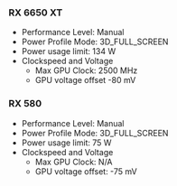 ### RX 6650 XT

- Performance Level: Manual
- Power Profile Mode: 3D_FULL_SCREEN
- Power usage limit: 134 W
- Clockspeed and Voltage
    - Max GPU Clock: 2500 MHz
    - GPU voltage offset -80 mV

### RX 580

- Performance Level: Manual
- Power Profile Mode: 3D_FULL_SCREEN
- Power usage limit: 75 W
- Clockspeed and Voltage
    - Max GPU Clock: N/A
    - GPU voltage offset: -75 mV
